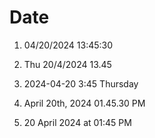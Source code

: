 # Date

1. 04/20/2024 13:45:30

2. Thu 20/4/2024 13.45

3. 2024-04-20 3:45 Thursday

4. April 20th, 2024 01.45.30 PM

5. 20 April 2024 at 01:45 PM
